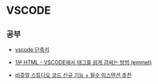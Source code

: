 # VSCODE

## 공부

- [vscode 단축키](./VSCode_shortcutKey.md)

- [1분 HTML - VSCODE에서 태그를 쉽게 감싸는 방법 (emmet)](https://youtube.com/shorts/-pAoHcqXTVQ?feature=share)

- [비쥬얼 스튜디오 코드 신규 기능 + 필수 익스텐션 추천](https://www.youtube.com/watch?v=XMfyfNZooi4)
